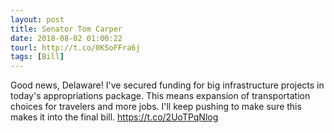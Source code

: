```yaml
---
layout: post
title: Senator Tom Carper
date: 2018-08-02 01:00:22
tourl: http://t.co/0KSoFFra6j
tags: [Bill]
---
```

Good news, Delaware! I've secured funding for big infrastructure projects in today's appropriations package. This means expansion of transportation choices for travelers and more jobs. I'll keep pushing to make sure this makes it into the final bill. https://t.co/2UoTPqNlog